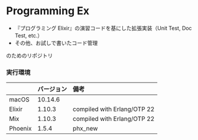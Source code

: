 # Programming Ex

- 『プログラミング Elixir』の演習コードを基にした拡張実装（Unit Test, Doc Test, etc.）
- その他、お試しで書いたコード管理

のためのリポジトリ

### 実行環境

|         | バージョン | 備考                        |
| :------ | :--------- | :-------------------------- |
| macOS   | 10.14.6    |                             |
| Elixir  | 1.10.3     | compiled with Erlang/OTP 22 |
| Mix     | 1.10.3     | compiled with Erlang/OTP 22 |
| Phoenix | 1.5.4      | phx_new                     |
